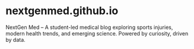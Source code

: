 # nextgenmed.github.io
NextGen Med – A student-led medical blog exploring sports injuries, modern health trends, and emerging science. Powered by curiosity, driven by data.
